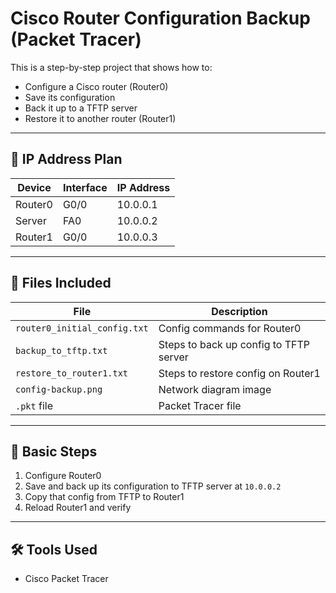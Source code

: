# Cisco Router Configuration Backup (Packet Tracer)

This is a step-by-step project that shows how to:
- Configure a Cisco router (Router0)
- Save its configuration
- Back it up to a TFTP server
- Restore it to another router (Router1)

---

## 🧱 IP Address Plan

| Device     | Interface | IP Address  |
|------------|-----------|-------------|
| Router0    | G0/0      | 10.0.0.1    |
| Server     | FA0       | 10.0.0.2    |
| Router1    | G0/0      | 10.0.0.3    |

---

## 📁 Files Included

| File                         | Description                            |
|------------------------------|----------------------------------------|
| `router0_initial_config.txt` | Config commands for Router0            |
| `backup_to_tftp.txt`         | Steps to back up config to TFTP server |
| `restore_to_router1.txt`     | Steps to restore config on Router1     |
| `config-backup.png`          | Network diagram image                  |
| `.pkt` file                  | Packet Tracer file                     |

---

## 🔁 Basic Steps

1. Configure Router0
2. Save and back up its configuration to TFTP server at `10.0.0.2`
3. Copy that config from TFTP to Router1
4. Reload Router1 and verify

---

## 🛠 Tools Used

- Cisco Packet Tracer
